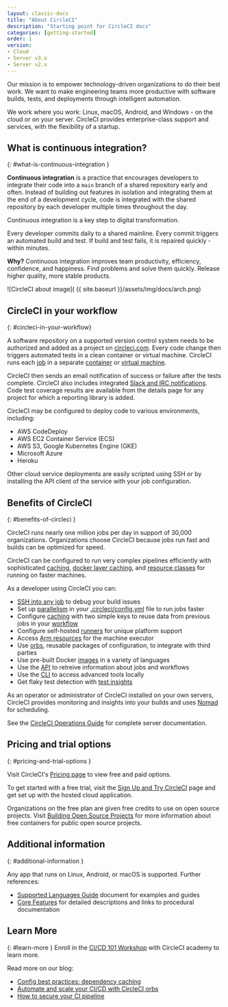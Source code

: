 ```yaml
---
layout: classic-docs
title: "About CircleCI"
description: "Starting point for CircleCI docs"
categories: [getting-started]
order: 1
version:
- Cloud
- Server v3.x
- Server v2.x
---
```


Our mission is to empower technology-driven organizations to do their best work. We want to make engineering teams more productive with software builds, tests, and deployments through intelligent automation.

We work where you work: Linux, macOS, Android, and Windows - on the cloud or on your server. CircleCI provides enterprise-class support and services, with the flexibility of a startup.

## What is continuous integration?
{: #what-is-continuous-integration }

**Continuous integration** is a practice that encourages developers to integrate their code into a `main` branch of a shared repository early and often. Instead of building out features in isolation and integrating them at the end of a development cycle, code is integrated with the shared repository by each developer multiple times throughout the day.

Continuous integration is a key step to digital transformation.
 
Every developer commits daily to a shared mainline. Every commit triggers an automated build and test. If build and test fails, it is repaired quickly - within minutes.

**Why?** Continuous integration improves team productivity, efficiency, confidence, and happiness. Find problems and solve them quickly. Release higher quality, more stable products.

![CircleCI about image]( {{ site.baseurl }}/assets/img/docs/arch.png)

## CircleCI in your workflow
{: #circleci-in-your-workflow}

A software repository on a supported version control system needs to be authorized and added as a project on [circleci.com](https://circleci.com). Every code change then triggers automated tests in a clean container or virtual machine. CircleCI runs each [job]({{site.baseurl}}/2.0/glossary/#job) in a separate [container]({{site.baseurl}}/2.0/glossary/#container) or [virtual machine](https://circleci.com/developer/images?imageType=machine).

CircleCI then sends an email notification of success or failure after the tests complete. CircleCI also includes integrated [Slack and IRC notifications]({{site.baseurl}}/2.0/notifications). Code test coverage results are available from the details page for any project for which a reporting library is added.

CircleCI may be configured to deploy code to various environments, including:
- AWS CodeDeploy
- AWS EC2 Container Service (ECS)
- AWS S3, Google Kubernetes Engine (GKE)
- Microsoft Azure
- Heroku

Other cloud service deployments are easily scripted using SSH or by installing the API client of the service with your job configuration.

## Benefits of CircleCI
{: #benefits-of-circleci }

CircleCI runs nearly one million jobs per day in support of 30,000 organizations. Organizations choose CircleCI because jobs run fast and builds can be optimized for speed.

CircleCI can be configured to run very complex pipelines efficiently with sophisticated [caching,]({{site.baseurl}}/2.0/caching/) [docker layer caching,]({{site.baseurl}}/2.0/docker-layer-caching/) and [resource classes]({{site.baseurl}}/2.0/optimizations/#resource-class) for running on faster machines.

As a developer using CircleCI you can:
- [SSH into any job]({{site.baseurl}}/2.0/ssh-access-jobs/) to debug your build issues
- Set up [parallelism]({{site.baseurl}}/2.0/parallelism-faster-jobs/) in your [.circleci/config.yml]({{site.baseurl}}/2.0/configuration-reference/) file to run jobs faster
- Configure [caching]({{site.baseurl}}/2.0/caching/) with two simple keys to reuse data from previous jobs in your [workflow]({{site.baseurl}}/2.0/workflows/)
- Configure self-hosted [runners]({{site.baseurl}}/2.0/runner-overview/) for unique platform support
- Access [Arm resources]({{site.baseurl}}/2.0/arm-resources/) for the machine executor
- Use [orbs]({{site.baseurl}}/2.0/using-orbs/), reusable packages of configuration, to integrate with third parties
- Use pre-built Docker [images]({{site.baseurl}}/2.0/circleci-images/) in a variety of languages
- Use the [API](https://circleci.com/docs/api/v2/) to retreive information about jobs and workflows
- Use the [CLI]({{site.baseurl}}/2.0/local-cli/) to access advanced tools locally
- Get flaky test detection with [test insights]({{site.baseurl}}/2.0/insights-tests/)

As an operator or administrator of CircleCI installed on your own servers, CircleCI provides monitoring and insights into your builds and uses [Nomad](https://www.nomadproject.io/) for scheduling.

See the [CircleCI Operations Guide]({{site.baseurl}}/2.0/server-3-overview/) for complete server documentation.

## Pricing and trial options
{: #pricing-and-trial-options }

Visit CircleCI's [Pricing page](https://circleci.com/pricing/) to view free and paid options. 

To get started with a free trial, visit the [Sign Up and Try CircleCI]({{site.baseurl}}/2.0/first-steps/) page and get set up with the hosted cloud application.

Organizations on the free plan are given free credits to use on open source projects. Visit [Building Open Source Projects]({{site.baseurl}}/2.0/oss/) for more information about free containers for public open source projects.

## Additional information
{: #additional-information }

Any app that runs on Linux, Android, or macOS is supported. Further references:
- [Supported Languages Guide]({{site.baseurl}}/2.0/demo-apps/) document for examples and guides
- [Core Features]({{site.baseurl}}/2.0/features/) for detailed descriptions and links to procedural documentation

## Learn More
{: #learn-more }
Enroll in the [CI/CD 101 Workshop](https://academy.circleci.com/cicd-basics?access_code=public-2021) with CircleCI academy to learn more.

Read more on our blog:
- [Config best practices: dependency caching](https://circleci.com/blog/config-best-practices-dependency-caching/)
- [Automate and scale your CI/CD with CircleCI orbs](https://circleci.com/blog/automate-and-scale-your-ci-cd-with-circleci-orbs/)
- [How to secure your CI pipeline](https://circleci.com/blog/secure-ci-pipeline/)